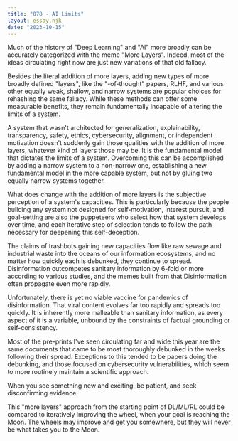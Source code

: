 ```yaml
---
title: "078 - AI Limits"
layout: essay.njk
date: "2023-10-15"
---
```


Much of the history of "Deep Learning" and "AI" more broadly can be accurately categorized with the meme "More Layers". Indeed, most of the ideas circulating right now are just new variations of that old fallacy.

Besides the literal addition of more layers, adding new types of more broadly defined "layers", like the "-of-thought" papers, RLHF, and various other equally weak, shallow, and narrow systems are popular choices for rehashing the same fallacy. While these methods can offer some measurable benefits, they remain fundamentally incapable of altering the limits of a system.

A system that wasn't architected for generalization, explainability, transparency, safety, ethics, cybersecurity, alignment, or independent motivation doesn't suddenly gain those qualities with the addition of more layers, whatever kind of layers those may be. It is the fundamental model that dictates the limits of a system. Overcoming this can be accomplished by adding a narrow system to a non-narrow one, establishing a new fundamental model in the more capable system, but not by gluing two equally narrow systems together.

What does change with the addition of more layers is the subjective perception of a system's capacities. This is particularly because the people building any system not designed for self-motivation, interest pursuit, and goal-setting are also the puppeteers who select how that system develops over time, and each iterative step of selection tends to follow the path necessary for deepening this self-deception.

The claims of trashbots gaining new capacities flow like raw sewage and industrial waste into the oceans of our information ecosystems, and no matter how quickly each is debunked, they continue to spread. Disinformation outcompetes sanitary information by 6-fold or more according to various studies, and the memes built from that Disinformation often propagate even more rapidly.

Unfortunately, there is yet no viable vaccine for pandemics of disinformation. That viral content evolves far too rapidly and spreads too quickly. It is inherently more malleable than sanitary information, as every aspect of it is a variable, unbound by the constraints of factual grounding or self-consistency.

Most of the pre-prints I've seen circulating far and wide this year are the same documents that came to be most thoroughly debunked in the weeks following their spread. Exceptions to this tended to be papers doing the debunking, and those focused on cybersecurity vulnerabilities, which seem to more routinely maintain a scientific approach.

When you see something new and exciting, be patient, and seek disconfirming evidence.

This "more layers" approach from the starting point of DL/ML/RL could be compared to iteratively improving the wheel, when your goal is reaching the Moon. The wheels may improve and get you somewhere, but they will never be what takes you to the Moon.
